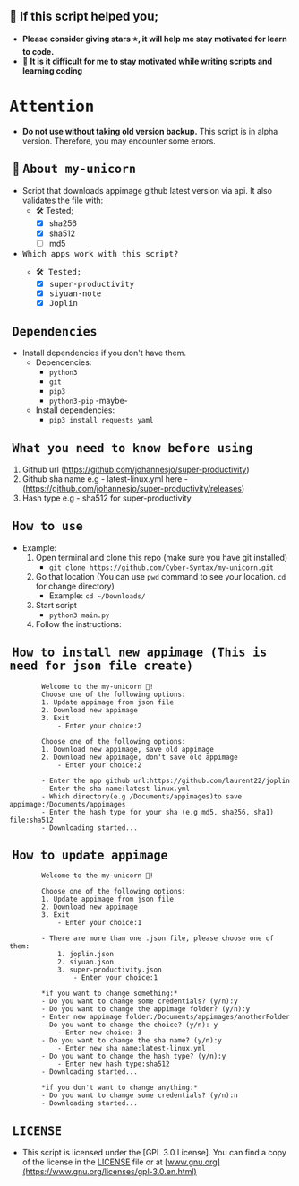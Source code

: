 ## 🙏 If this script helped you;
- **Please consider giving stars ⭐, it will help me stay motivated for learn to code.** 
- 🤯 **It is it difficult for me to stay motivated while writing scripts and learning coding**

# <samp>Attention<samp>
- **Do not use without taking old version backup.** This script is in alpha version. Therefore, you may encounter some errors.


## ‎ 🦄 <samp>About my-unicorn<samp>
- Script that downloads appimage github latest version via api. It also validates the file with:
    - 🛠️ Tested; 
        - [X] sha256
        - [X] sha512
        - [ ] md5 
- <samp>Which apps work with this script?<samp>
    - 🛠️ Tested; 
        - [X] super-productivity
        - [X] siyuan-note
        - [X] Joplin    

## ‎ <samp>Dependencies<samp>
- Install dependencies if you don't have them.
    - Dependencies:
        - `python3`
        - `git`
        - `pip3`
        - `python3-pip` -maybe-
    - Install dependencies:    
        - `pip3 install requests yaml`

## ‎ <samp>What you need to know before using<samp>
1. Github url (https://github.com/johannesjo/super-productivity)
2. Github sha name e.g - latest-linux.yml here - (https://github.com/johannesjo/super-productivity/releases)
3. Hash type e.g - sha512 for super-productivity

## ‎ <samp>How to use<samp>
- Example:
    1. Open terminal and clone this repo (make sure you have git installed)
        - `git clone https://github.com/Cyber-Syntax/my-unicorn.git`
    2. Go that location (You can use `pwd` command to see your location. `cd` for change directory)
        - Example: `cd ~/Downloads/`
    3. Start script   
        - `python3 main.py`
    4. Follow the instructions:
## ‎ <samp>How to install new appimage (This is need for json file create)<samp>
            Welcome to the my-unicorn 🦄!
            Choose one of the following options:
            1. Update appimage from json file
            2. Download new appimage
            3. Exit
                - Enter your choice:2
            
            Choose one of the following options:
            1. Download new appimage, save old appimage
            2. Download new appimage, don't save old appimage
                - Enter your choice:2

            - Enter the app github url:https://github.com/laurent22/joplin
            - Enter the sha name:latest-linux.yml
            - Which directory(e.g /Documents/appimages)to save appimage:/Documents/appimages
            - Enter the hash type for your sha (e.g md5, sha256, sha1) file:sha512
            - Downloading started...      
        
## ‎ <samp>How to update appimage<samp>
            
            Welcome to the my-unicorn 🦄!
            
            Choose one of the following options:
            1. Update appimage from json file
            2. Download new appimage
            3. Exit
                - Enter your choice:1
            
            - There are more than one .json file, please choose one of them:
                1. joplin.json
                2. siyuan.json
                3. super-productivity.json
                    - Enter your choice:1
            
            *if you want to change something:*
            - Do you want to change some credentials? (y/n):y
            - Do you want to change the appimage folder? (y/n):y
            - Enter new appimage folder:/Documents/appimages/anotherFolder
            - Do you want to change the choice? (y/n): y
                - Enter new choice: 3
            - Do you want to change the sha name? (y/n):y
                - Enter new sha name:latest-linux.yml
            - Do you want to change the hash type? (y/n):y
                - Enter new hash type:sha512            
            - Downloading started...
            
            *if you don't want to change anything:*
            - Do you want to change some credentials? (y/n):n
            - Downloading started...


## ‎ <samp>LICENSE<samp>
- This script is licensed under the [GPL 3.0 License].
You can find a copy of the license in the [LICENSE](https://github.com/Cyber-Syntax/my-unicorn/blob/main/LICENSE) file or at [www.gnu.org](https://www.gnu.org/licenses/gpl-3.0.en.html)
